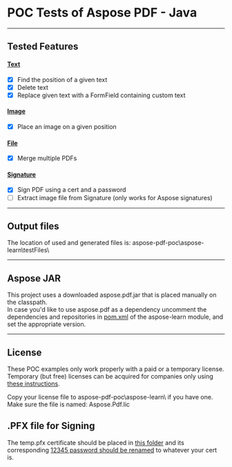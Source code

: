 # POC Tests of Aspose PDF  - Java
***
## Tested Features
#### [Text](/aspose-learn/src/test/java/hu/balazsg/asposelearn/text/TextTest.java)
- [x] Find the position of a given text
- [x] Delete text
- [x] Replace given text with a FormField containing custom text
#### [Image](/aspose-learn/src/test/java/hu/balazsg/asposelearn/image/ImageTest.java)
- [x] Place an image on a given position
#### [File](/aspose-learn/src/test/java/hu/balazsg/asposelearn/files/FilesTest.java)
- [x] Merge multiple PDFs
#### [Signature](/aspose-learn/src/test/java/hu/balazsg/asposelearn/signature/SignatureTest.java)
- [x] Sign PDF using a cert and a password
- [ ] Extract image file from Signature (only works for Aspose signatures)  
***
## Output files
The location of used and generated files is: aspose-pdf-poc\aspose-learn\testFiles\
***
## Aspose JAR
This project uses a downloaded aspose.pdf.jar that is placed manually on the classpath.  
In case you'd like to use aspose.pdf as a dependency uncomment the dependencies and repositories in [pom.xml](aspose-learn/pom.xml) of the aspose-learn module, and set the appropriate version.
***
## License
These POC examples only work properly with a paid or a temporary license.  
Temporary (but free) licenses can be acquired for companies only using [these instructions](http://www.aspose.com/corporate/purchase/temporary-license.aspx).

Copy your license file to aspose-pdf-poc\aspose-learn\ if you have one.  
Make sure the file is named: Aspose.Pdf.lic

## .PFX file for Signing
The temp.pfx certificate should be placed in [this folder](/aspose-learn/testFiles/input/) and its corresponding [12345 password should be renamed](/aspose-learn/src/test/java/hu/balazsg/asposelearn/util/ConstantUtil.java#L10) to whatever your cert is.

